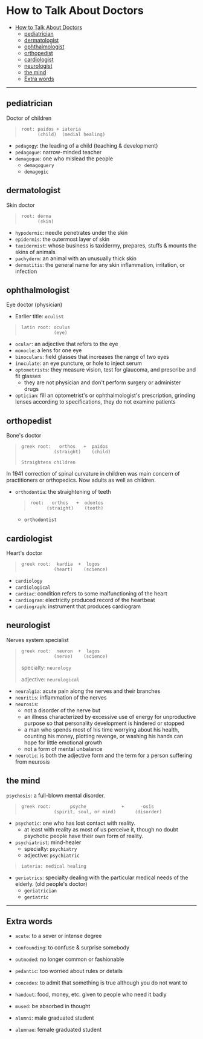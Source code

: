 # How to Talk About Doctors

- [How to Talk About Doctors](#how-to-talk-about-doctors)
  - [pediatrician](#pediatrician)
  - [dermatologist](#dermatologist)
  - [ophthalmologist](#ophthalmologist)
  - [orthopedist](#orthopedist)
  - [cardiologist](#cardiologist)
  - [neurologist](#neurologist)
  - [the mind](#the-mind)
  - [Extra words](#extra-words)

---

## pediatrician

Doctor of children

> ```
> root: paidos + iateria
>       (child)  (medial healing)
> ```

- `pedagogy`: the leading of a child (teaching & development)
- `pedagogue`: narrow-minded teacher
- `demagogue`: one who mislead the people
  - `demagoguery`
  - `demagogic`

## dermatologist

Skin doctor

> ```
> root: derma
>       (skin)
> ```

- `hypodermic`: needle penetrates under the skin
- `epidermis`: the outermost layer of skin
- `taxidermist`: whose business is taxidermy, prepares, stuffs & mounts the skins of animals
- `pachyderm`: an animal with an unusually thick skin
- `dermatitis`: the general name for any skin inflammation, irritation, or infection

## ophthalmologist

Eye doctor (physician)

- Earlier title: `oculist`

> ```
> latin root: oculus
>             (eye)
> ```

- `ocular`: an adjective that refers to the eye
- `monocle`: a lens for one eye
- `binoculars`: field glasses that increases the range of two eyes
- `inoculate`: an eye puncture, or hole to inject serum
- `optometrists`: they measure vision, test for glaucoma, and prescribe and fit glasses
  - they are not physician and don't perform surgery or administer drugs
- `optician`: fill an optometrist's or ophthalmologist's prescription, grinding lenses according to specifications, they do not examine patients

## orthopedist

Bone's doctor

> ```
> greek root:   orthos   +  paidos
>             (straight)    (child)
>
> Straightens children
> ```

In 1941 correction of spinal curvature in children was main concern of practitioners or orthopedics.
Now adults as well as children.

- `orthodontia`: the straightening of teeth

  > ```
  > root:   orthos   +  odontos
  >       (straight)    (tooth)
  > ```

  - `orthodontist`

## cardiologist

Heart's doctor

> ```
> greek root:  kardia  +  logos
>             (heart)    (science)
> ```

- `cardiology`
- `cardiological`
- `cardiac`: condition refers to some malfunctioning of the heart
- `cardiogram`: electricity produced record of the heartbeat
- `cardiograph`: instrument that produces cardiogram

## neurologist

Nerves system specialist

> ```
> greek root:  neuron  +  lagos
>             (nerve)    (science)
> ```
>
> specialty: `neurology`
>
> adjective: `neurological`

- `neuralgia`: acute pain along the nerves and their branches
- `neuritis`: inflammation of the nerves
- `neurosis`:
  - not a disorder of the nerve but
  - an illness characterized by excessive use of energy for unproductive purpose so that personality development is hindered or stopped
  - a man who spends most of his time worrying about his health, counting his money, plotting revenge, or washing his hands can hope for little emotional growth
  - not a form of mental unbalance
- `neurotic`: is both the adjective form and the term for a person suffering from neurosis

## the mind

`psychosis`: a full-blown mental disorder.

> ```
> greek root:       psyche             +      -osis
>             (spirit, soul, or mind)       (disorder)
> ```

- `psychotic`: one who has lost contact with reality.
  - at least with reality as most of us perceive it, though no doubt psychotic people have their own form of reality.
- `psychiatrist`: mind-healer
  - specialty: `psychiatry`
  - adjective: `psychiatric`

> ```
> iateria: medical healing
> ```

- `geriatrics`: specialty dealing with the particular medical needs of the elderly. (old people's doctor)
  - `geriatrician`
  - `geriatric`

---

## Extra words

- `acute`: to a sever or intense degree
- `confounding`: to confuse & surprise somebody
- `outmoded`: no longer common or fashionable
- `pedantic`: too worried about rules or details
- `concedes`: to admit that something is true although you do not want to
- `handout`: food, money, etc. given to people who need it badly
- `mused`: be absorbed in thought

- `alumni`: male graduated student
- `alumnae`: female graduated student
